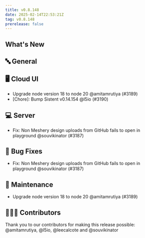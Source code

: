 ```yaml
---
title: v0.8.148
date: 2025-02-14T22:53:21Z
tag: v0.8.148
prerelease: false
---
```


## What's New
## 🔤 General
## 🖥 Cloud UI

- Upgrade node version 18 to node 20 @amitamrutiya (#3189)
- [Chore]: Bump Sistent v0.14.154 @l5io (#3190)

## 💻 Server

- Fix: Non Meshery design uploads from GitHub fails to open in playground  @souvikinator (#3187)

## 🐛 Bug Fixes

- Fix: Non Meshery design uploads from GitHub fails to open in playground  @souvikinator (#3187)

## 🧰 Maintenance

- Upgrade node version 18 to node 20 @amitamrutiya (#3189)

## 👨🏽‍💻 Contributors

Thank you to our contributors for making this release possible:
@amitamrutiya, @l5io, @leecalcote and @souvikinator

